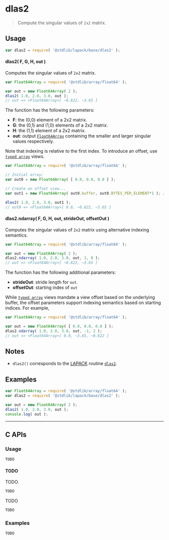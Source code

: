 <!--

@license Apache-2.0

Copyright (c) 2024 The Stdlib Authors.

Licensed under the Apache License, Version 2.0 (the "License");
you may not use this file except in compliance with the License.
You may obtain a copy of the License at

   http://www.apache.org/licenses/LICENSE-2.0

Unless required by applicable law or agreed to in writing, software
distributed under the License is distributed on an "AS IS" BASIS,
WITHOUT WARRANTIES OR CONDITIONS OF ANY KIND, either express or implied.
See the License for the specific language governing permissions and
limitations under the License.

-->

# dlas2

> Compute the singular values of `2x2` matrix.

<section class = "usage">

## Usage

```javascript
var dlas2 = require( '@stdlib/lapack/base/dlas2' );
```

#### dlas2( F, G, H, out )

Computes the singular values of `2x2` matrix.

```javascript
var Float64Array = require( '@stdlib/array/float64' );

var out = new Float64Array( 2 );
dlas2( 1.0, 2.0, 3.0, out );
// out => <Float64Array>[ ~0.822, ~3.65 ]
```

The function has the following parameters:

-   **F**: the (0,0) element of a 2x2 matrix.
-   **G**: the (0,1) and (1,0) elements of a 2x2 matrix.
-   **H**: the (1,1) element of a 2x2 matrix.
-   **out**: output [`Float64Array`][mdn-float64array] containing the smaller and larger singular values respectively.

Note that indexing is relative to the first index. To introduce an offset, use [`typed array`][mdn-typed-array] views.

<!-- eslint-disable stdlib/capitalized-comments -->

```javascript
var Float64Array = require( '@stdlib/array/float64' );

// Initial array:
var out0 = new Float64Array( [ 0.0, 0.0, 0.0 ] );

// Create an offset view...
var out1 = new Float64Array( out0.buffer, out0.BYTES_PER_ELEMENT*1 ); // start at 2nd element

dlas2( 1.0, 2.0, 3.0, out1 );
// out0 => <Float64Array>[ 0.0, ~0.822, ~3.65 ]
```

#### dlas2.ndarray( F, G, H, out, strideOut, offsetOut )

Computes the singular values of `2x2` matrix using alternative indexing semantics.

```javascript
var Float64Array = require( '@stdlib/array/float64' );

var out = new Float64Array( 2 );
dlas2.ndarray( 1.0, 2.0, 3.0, out, 1, 0 );
// out => <Float64Array>[ ~0.822, ~3.65 ]
```

The function has the following additional parameters:

-   **strideOut**: stride length for `out`.
-   **offsetOut**: starting index of `out`

While [`typed array`][mdn-typed-array] views mandate a view offset based on the underlying buffer, the offset parameters support indexing semantics based on starting indices. For example,

```javascript
var Float64Array = require( '@stdlib/array/float64' );

var out = new Float64Array( [ 0.0, 0.0, 0.0 ] );
dlas2.ndarray( 1.0, 2.0, 3.0, out, -1, 2 );
// out => <Float64Array>[ 0.0, ~3.65, ~0.822 ]
```

</section>

<!-- /.usage -->

<section class="notes">

## Notes

-   `dlas2()` corresponds to the [LAPACK][lapack] routine [`dlas2`][lapack-dlas2].

</section>

<!-- /.notes -->

<section class="examples">

## Examples

<!-- eslint no-undef: "error" -->

```javascript
var Float64Array = require( '@stdlib/array/float64' );
var dlas2 = require( '@stdlib/lapack/base/dlas2' );

var out = new Float64Array( 2 );
dlas2( 1.0, 2.0, 3.0, out );
console.log( out );
```

</section>

<!-- /.examples -->

<!-- C interface documentation. -->

* * *

<section class="c">

## C APIs

<!-- Section to include introductory text. Make sure to keep an empty line after the intro `section` element and another before the `/section` close. -->

<section class="intro">

</section>

<!-- /.intro -->

<!-- C usage documentation. -->

<section class="usage">

### Usage

```c
TODO
```

#### TODO

TODO.

```c
TODO
```

TODO

```c
TODO
```

</section>

<!-- /.usage -->

<!-- C API usage notes. Make sure to keep an empty line after the `section` element and another before the `/section` close. -->

<section class="notes">

</section>

<!-- /.notes -->

<!-- C API usage examples. -->

<section class="examples">

### Examples

```c
TODO
```

</section>

<!-- /.examples -->

</section>

<!-- /.c -->

<!-- Section for related `stdlib` packages. Do not manually edit this section, as it is automatically populated. -->

<section class="related">

</section>

<!-- /.related -->

<!-- Section for all links. Make sure to keep an empty line after the `section` element and another before the `/section` close. -->

<section class="links">

[lapack]: https://www.netlib.org/lapack/explore-html/

[lapack-dlas2]: https://www.netlib.org/lapack/explore-html/d3/dac/group__las2_ga94ed6ef29392ac8204cb0750f6cb3c8e.html#ga94ed6ef29392ac8204cb0750f6cb3c8e

[mdn-float64array]: https://developer.mozilla.org/en-US/docs/Web/JavaScript/Reference/Global_Objects/Float64Array

[mdn-typed-array]: https://developer.mozilla.org/en-US/docs/Web/JavaScript/Reference/Global_Objects/TypedArray

</section>

<!-- /.links -->
